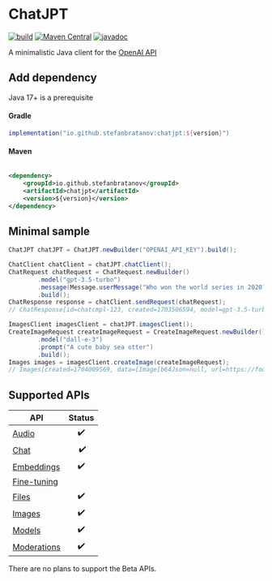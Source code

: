 # ChatJPT

[![build](https://github.com/StefanBratanov/chatjpt/actions/workflows/build.yml/badge.svg)](https://github.com/StefanBratanov/chatjpt/actions/workflows/build.yml)
[![Maven Central](https://img.shields.io/maven-central/v/io.github.stefanbratanov/chatjpt)](https://central.sonatype.com/artifact/io.github.stefanbratanov/chatjpt)
[![javadoc](https://javadoc.io/badge2/io.github.stefanbratanov/chatjpt/javadoc.svg)](https://javadoc.io/doc/io.github.stefanbratanov/chatjpt)

A minimalistic Java client for the [OpenAI API](https://platform.openai.com/docs/api-reference)

## Add dependency

Java 17+ is a prerequisite

#### Gradle

```groovy
implementation("io.github.stefanbratanov:chatjpt:${version}")
```

#### Maven

```xml

<dependency>
    <groupId>io.github.stefanbratanov</groupId>
    <artifactId>chatjpt</artifactId>
    <version>${version}</version>
</dependency>
```

## Minimal sample

```java
ChatJPT chatJPT = ChatJPT.newBuilder("OPENAI_API_KEY").build();

ChatClient chatClient = chatJPT.chatClient();
ChatRequest chatRequest = ChatRequest.newBuilder()
        .model("gpt-3.5-turbo")
        .message(Message.userMessage("Who won the world series in 2020?"))
        .build();
ChatResponse response = chatClient.sendRequest(chatRequest);
// ChatResponse[id=chatcmpl-123, created=1703506594, model=gpt-3.5-turbo-0613, systemFingerprint=fp_44709d6fcb, choices=[Choice[index=0, message=Message[role=assistant, content=The Los Angeles Dodgers won the World Series in 2020.], finishReason=stop]], usage=Usage[promptTokens=0, completionTokens=0, totalTokens=0]]

ImagesClient imagesClient = chatJPT.imagesClient();
CreateImageRequest createImageRequest = CreateImageRequest.newBuilder()
        .model("dall-e-3")
        .prompt("A cute baby sea otter")
        .build();
Images images = imagesClient.createImage(createImageRequest);
// Images[created=1704009569, data=[Image[b64Json=null, url=https://foo.bar/cute-baby-sea-otter.png, revisedPrompt=Generate an image of a baby sea otter, exuding cuteness. The small, furry creature should be floating blissfully on its back in clear, calm waters, its round button eyes are brimming with innocence and curiosity.]]]
```

## Supported APIs

| API                                                                       | Status |
|---------------------------------------------------------------------------|:------:|
| [Audio](https://platform.openai.com/docs/api-reference/audio)             |   ✔️   |
| [Chat](https://platform.openai.com/docs/api-reference/chat)               | ️  ✔️  |
| [Embeddings](https://platform.openai.com/docs/api-reference/embeddings)   |   ✔️   |
| [Fine-tuning](https://platform.openai.com/docs/api-reference/fine-tuning) |        |
| [Files](https://platform.openai.com/docs/api-reference/files)             |   ✔️   |
| [Images](https://platform.openai.com/docs/api-reference/images)           |   ✔️   |
| [Models](https://platform.openai.com/docs/api-reference/models)           |   ✔️   |
| [Moderations](https://platform.openai.com/docs/api-reference/moderations) |   ✔️   |

There are no plans to support the Beta APIs.


